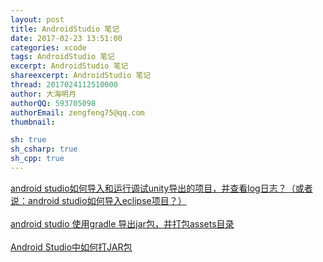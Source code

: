 ```yaml
---
layout: post
title: AndroidStudio 笔记
date: 2017-02-23 13:51:00
categories: xcode
tags: AndroidStudio 笔记
excerpt: AndroidStudio 笔记
shareexcerpt: AndroidStudio 笔记
thread: 2017024112510000
author: 大海明月
authorQQ: 593705098
authorEmail: zengfeng75@qq.com
thumbnail:

sh: true
sh_csharp: true
sh_cpp: true
---
```



<!-- <h2 class="nav1">Build Settings </h2> -->
<a href="http://blog.csdn.net/sinat_23079759/article/details/53043689?locationNum=15&fps=1" target="_blank">android studio如何导入和运行调试unity导出的项目，并查看log日志？（或者说：android studio如何导入eclipse项目？） </a> <br><br>
<a href="http://www.cnblogs.com/wuya/p/android-studio-gradle-export-jar-assets.html" target="_blank">android studio 使用gradle 导出jar包，并打包assets目录</a> <br><br>
<a href="http://www.open-open.com/lib/view/open1434523603692.html" target="_blank">Android Studio中如何打JAR包</a> <br><br>


